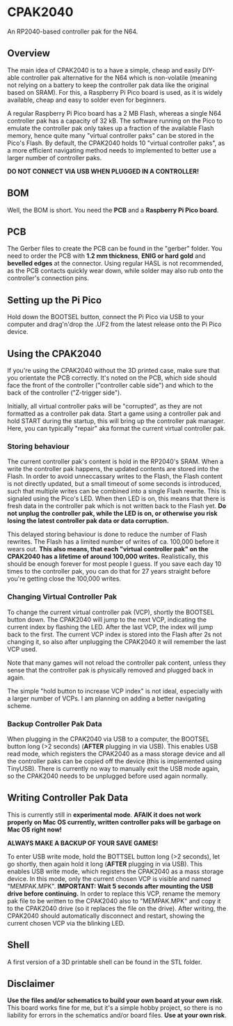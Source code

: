 # CPAK2040
An RP2040-based controller pak for the N64.

## Overview
The main idea of CPAK2040 is to a have a simple, cheap and easily DIY-able controller pak alternative for the N64 which is non-volatile (meaning not relying on a battery to keep the controller pak data like the original based on SRAM). 
For this, a Raspberry Pi Pico board is used, as it is widely available, cheap and easy to solder even for beginners.

A regular Raspberry Pi Pico board has a 2 MB Flash, whereas a single N64 controller pak has a capacity of 32 kB.
The software running on the Pico to emulate the controller pak only takes up a fraction of the available Flash memory, hence quite many "virtual controller paks" can be stored in the Pico's Flash.
By default, the CPAK2040 holds 10 "virtual controller paks", as a more efficient navigating method needs to implemented to better use a larger number of controller paks.

**DO NOT CONNECT VIA USB WHEN PLUGGED IN A CONTROLLER!**

## BOM
Well, the BOM is short.
You need the **PCB** and a **Raspberry Pi Pico board**.

## PCB
The Gerber files to create the PCB can be found in the "gerber" folder.
You need to order the PCB with **1.2 mm thickness**, **ENIG or hard gold** and **bevelled edges** at the connector.
Using regular HASL is not recommended, as the PCB contacts quickly wear down, while solder may also rub onto the controller's connection pins.

## Setting up the Pi Pico
Hold down the BOOTSEL button, connect the Pi Pico via USB to your computer and drag'n'drop the .UF2 from the latest release onto the Pi Pico device.

## Using the CPAK2040
If you're using the CPAK2040 without the 3D printed case, make sure that you orientate the PCB correctly.
It's noted on the PCB, which side should face the front of the controller ("controller cable side") and which to the back of the controller ("Z-trigger side").

Initially, all virtual controller paks will be "corrupted", as they are not formatted as a controller pak data.
Start a game using a controller pak and hold START during the startup, this will bring up the controller pak manager.
Here, you can typically "repair" aka format the current virtual controller pak.

### Storing behaviour
The current controller pak's content is hold in the RP2040's SRAM.
When a write the controller pak happens, the updated contents are stored into the Flash.
In order to avoid unneccassary writes to the Flash, the Flash content is not directly updated, but a small timeout of some seconds is introduced, such that multiple writes can be combined into a single Flash rewrite.
This is signaled using the Pico's LED.
When then LED is on, this means that there is fresh data in the controller pak which is not written back to the Flash yet.
**Do not unplug the controller pak, while the LED is on, or otherwise you risk losing the latest controller pak data or data corruption.**

This delayed storing behaviour is done to reduce the number of Flash rewrites.
The Flash has a limited number of writes of ca. 100,000 before it wears out.
**This also means, that each "virtual controller pak" on the CPAK2040 has a lifetime of around 100,000 writes.**
Realistically, this should be enough forever for most people I guess.
If you save each day 10 times to the controller pak, you can do that for 27 years straight before you're getting close the 100,000 writes.

### Changing Virtual Controller Pak
To change the current virtual controller pak (VCP), shortly the BOOTSEL button down.
The CPAK2040 will jump to the next VCP, indicating the current index by flashing the LED.
After the last VCP, the index will jump back to the first.
The current VCP index is stored into the Flash after 2s not changing it, so also after unplugging the CPAK2040 it will remember the last VCP used.

Note that many games will not reload the controller pak content, unless they sense that the controller pak is physically removed and plugged back in again.

The simple "hold button to increase VCP index" is not ideal, especially with a larger number of VCPs.
I am planning on adding a better navigating scheme.

### Backup Controller Pak Data
When plugging in the CPAK2040 via USB to a computer, the BOOTSEL button long (>2 seconds) (**AFTER** plugging in via USB).
This enables USB read mode, which registers the CPAK2040 as a mass storage device and all the controller paks can be copied off the device (this is implemented using TinyUSB).
There is currently no way to manually exit the USB mode again, so the CPAK2040 needs to be unplugged before used again normally.

## Writing Controller Pak Data
This is currently still in **experimental mode**.
**AFAIK it does not work properly on Mac OS currently, written controller paks will be garbage on Mac OS right now!**

**ALWAYS MAKE A BACKUP OF YOUR SAVE GAMES!**

To enter USB write mode, hold the BOTTSEL button long (>2 seconds), let go shortly, then again hold it long (**AFTER** plugging in via USB).
This enables USB write mode, which registers the CPAK2040 as a mass storage device.
In this mode, only the current chosen VCP is visible and named "MEMPAK.MPK".
**IMPORTANT: Wait 5 seconds after mounting the USB drive before continuing.**
In order to replace this VCP, rename the memory pak file to be written to the CPAK2040 also to "MEMPAK.MPK" and copy it to the CPAK2040 drive (so it replaces the file on the drive).
After writing, the CPAK2040 should automatically disconnect and restart, showing the current chosen VCP via the blinking LED.


## Shell
A first version of a 3D printable shell can be found in the STL folder.

## Disclaimer
**Use the files and/or schematics to build your own board at your own risk**.
This board works fine for me, but it's a simple hobby project, so there is no liability for errors in the schematics and/or board files.
**Use at your own risk**.
